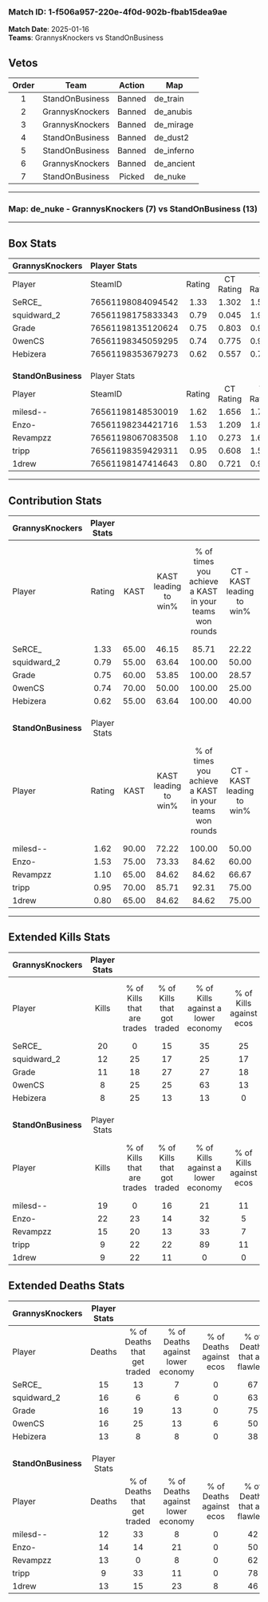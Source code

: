 ### Match ID: 1-f506a957-220e-4f0d-902b-fbab15dea9ae  
**Match Date**: 2025-01-16  
**Teams**: GrannysKnockers vs StandOnBusiness  

## Vetos  

| Order | Team | Action | Map |
| :---: | :--: | :----: | --- |
| 1 | StandOnBusiness | Banned | de_train |
| 2 | GrannysKnockers | Banned | de_anubis |
| 3 | GrannysKnockers | Banned | de_mirage |
| 4 | StandOnBusiness | Banned | de_dust2 |
| 5 | StandOnBusiness | Banned | de_inferno |
| 6 | GrannysKnockers | Banned | de_ancient |
| 7 | StandOnBusiness | Picked | de_nuke |

---  

### **Map**: de_nuke - GrannysKnockers (7) vs StandOnBusiness (13)  
---  

## Box Stats  

| **GrannysKnockers** | Player Stats      |        |           |          |       |       |       |         |        |      |     |
| :- | :- | :-: | :-: | :-: | :-: | :-: | :-: | :-: | :-: | :-: | :-: |
| Player              | SteamID           | Rating | CT Rating | T Rating | KAST  |  ADR  | Kills | Assists | Deaths | K/D  | HS% |
| SeRCE_              | 76561198084094542 |  1.33  |   1.302   |  1.511   | 65.00 | 99.8  |  20   |    2    |   15   | 1.33 | 55  |
| squidward_2         | 76561198175833343 |  0.79  |   0.045   |  1.978   | 55.00 | 70.7  |  12   |    2    |   16   | 0.75 | 33  |
| Grade               | 76561198135120624 |  0.75  |   0.803   |  0.964   | 60.00 | 56.3  |  11   |    4    |   16   | 0.69 | 27  |
| 0wenCS              | 76561198345059295 |  0.74  |   0.775   |  0.951   | 70.00 | 68.8  |   8   |    5    |   16   | 0.50 | 37  |
| Hebizera            | 76561198353679273 |  0.62  |   0.557   |  0.789   | 55.00 | 47.2  |   8   |    2    |   13   | 0.62 | 75  |
|                     |                   |        |           |          |       |       |       |         |        |      |     |
|                     |                   |        |           |          |       |       |       |         |        |      |     |
|                     |                   |        |           |          |       |       |       |         |        |      |     |
| **StandOnBusiness** | Player Stats      |        |           |          |       |       |       |         |        |      |     |
| Player              | SteamID           | Rating | CT Rating | T Rating | KAST  |  ADR  | Kills | Assists | Deaths | K/D  | HS% |
| milesd--            | 76561198148530019 |  1.62  |   1.656   |  1.778   | 90.00 | 115.7 |  19   |    6    |   12   | 1.58 | 47  |
| Enzo-               | 76561198234421716 |  1.53  |   1.209   |  1.832   | 75.00 | 100.9 |  22   |    4    |   14   | 1.57 | 54  |
| Revampzz            | 76561198067083508 |  1.10  |   0.273   |  1.660   | 65.00 | 75.7  |  15   |    5    |   13   | 1.15 | 80  |
| tripp               | 76561198359429311 |  0.95  |   0.608   |  1.560   | 70.00 | 68.1  |   9   |    2    |   9    | 1.00 | 66  |
| 1drew               | 76561198147414643 |  0.80  |   0.721   |  0.953   | 65.00 | 59.8  |   9   |    7    |   13   | 0.69 | 55  |
---  

## Contribution Stats  

| **GrannysKnockers** | Player Stats |       |                      |                                                        |                           |                                                             |                          |                                                            |
| :- | :-: | :-: | :-: | :-: | :-: | :-: | :-: | :-: |
| Player              |    Rating    | KAST  | KAST leading to win% | % of times you achieve a KAST in your teams won rounds | CT - KAST leading to win% | CT - % of times you achieve a KAST in your teams won rounds | T - KAST leading to win% | T - % of times you achieve a KAST in your teams won rounds |
| SeRCE_              |     1.33     | 65.00 |        46.15         |                         85.71                          |           22.22           |                           100.00                            |          100.00          |                           80.00                            |
| squidward_2         |     0.79     | 55.00 |        63.64         |                         100.00                         |           50.00           |                           100.00                            |          71.43           |                           100.00                           |
| Grade               |     0.75     | 60.00 |        53.85         |                         100.00                         |           28.57           |                           100.00                            |          83.33           |                           100.00                           |
| 0wenCS              |     0.74     | 70.00 |        50.00         |                         100.00                         |           25.00           |                           100.00                            |          83.33           |                           100.00                           |
| Hebizera            |     0.62     | 55.00 |        63.64         |                         100.00                         |           40.00           |                           100.00                            |          83.33           |                           100.00                           |
|                     |              |       |                      |                                                        |                           |                                                             |                          |                                                            |
|                     |              |       |                      |                                                        |                           |                                                             |                          |                                                            |
|                     |              |       |                      |                                                        |                           |                                                             |                          |                                                            |
| **StandOnBusiness** | Player Stats |       |                      |                                                        |                           |                                                             |                          |                                                            |
| Player              |    Rating    | KAST  | KAST leading to win% | % of times you achieve a KAST in your teams won rounds | CT - KAST leading to win% | CT - % of times you achieve a KAST in your teams won rounds | T - KAST leading to win% | T - % of times you achieve a KAST in your teams won rounds |
| milesd--            |     1.62     | 90.00 |        72.22         |                         100.00                         |           50.00           |                           100.00                            |          83.33           |                           100.00                           |
| Enzo-               |     1.53     | 75.00 |        73.33         |                         84.62                          |           60.00           |                           100.00                            |          80.00           |                           80.00                            |
| Revampzz            |     1.10     | 65.00 |        84.62         |                         84.62                          |           66.67           |                            66.67                            |          90.00           |                           90.00                            |
| tripp               |     0.95     | 70.00 |        85.71         |                         92.31                          |           75.00           |                           100.00                            |          90.00           |                           90.00                            |
| 1drew               |     0.80     | 65.00 |        84.62         |                         84.62                          |           75.00           |                           100.00                            |          88.89           |                           80.00                            |
---  

## Extended Kills Stats  

| **GrannysKnockers** | Player Stats |                            |                            |                                    |                         |                              |                                 |                                       |                    |           |
| :- | :-: | :-: | :-: | :-: | :-: | :-: | :-: | :-: | :-: | :-: |
| Player              |    Kills     | % of Kills that are trades | % of Kills that got traded | % of Kills against a lower economy | % of Kills against ecos | % of Kills that are flawless | % of Kills that are close duels | % of Kills that are assisted by flash | Pistol Round Kills | AWP Kills |
| SeRCE_              |      20      |             0              |             15             |                 35                 |           25            |              50              |               10                |                   5                   |         0          |     1     |
| squidward_2         |      12      |             25             |             17             |                 25                 |           17            |              58              |                0                |                   0                   |         8          |     0     |
| Grade               |      11      |             18             |             27             |                 27                 |           18            |              36              |               18                |                   0                   |         0          |     1     |
| 0wenCS              |      8       |             25             |             25             |                 63                 |           13            |              75              |               13                |                   0                   |         0          |     0     |
| Hebizera            |      8       |             25             |             13             |                 13                 |            0            |              38              |                0                |                   0                   |         0          |     4     |
|                     |              |                            |                            |                                    |                         |                              |                                 |                                       |                    |           |
|                     |              |                            |                            |                                    |                         |                              |                                 |                                       |                    |           |
|                     |              |                            |                            |                                    |                         |                              |                                 |                                       |                    |           |
| **StandOnBusiness** | Player Stats |                            |                            |                                    |                         |                              |                                 |                                       |                    |           |
| Player              |    Kills     | % of Kills that are trades | % of Kills that got traded | % of Kills against a lower economy | % of Kills against ecos | % of Kills that are flawless | % of Kills that are close duels | % of Kills that are assisted by flash | Pistol Round Kills | AWP Kills |
| milesd--            |      19      |             0              |             16             |                 21                 |           11            |              63              |                5                |                   0                   |         3          |     2     |
| Enzo-               |      22      |             23             |             14             |                 32                 |            5            |              55              |                9                |                   0                   |         0          |     3     |
| Revampzz            |      15      |             20             |             13             |                 33                 |            7            |              60              |                0                |                   0                   |         0          |     4     |
| tripp               |      9       |             22             |             22             |                 89                 |           11            |              89              |               11                |                  11                   |         0          |     0     |
| 1drew               |      9       |             22             |             11             |                 0                  |            0            |              67              |               11                |                   0                   |         0          |     0     |
## Extended Deaths Stats  

| **GrannysKnockers** | Player Stats |                             |                                   |                          |                               |                            |                           |               |
| :- | :-: | :-: | :-: | :-: | :-: | :-: | :-: | :-: |
| Player              |    Deaths    | % of Deaths that get traded | % of Deaths against lower economy | % of Deaths against ecos | % of Deaths that are flawless | % of Deaths that are close | % of Deaths while blinded | Deaths to AWP |
| SeRCE_              |      15      |             13              |                 7                 |            0             |              67               |             0              |             0             |       0       |
| squidward_2         |      16      |              6              |                 6                 |            0             |              63               |             13             |             0             |       1       |
| Grade               |      16      |             19              |                13                 |            0             |              75               |             0              |             0             |       1       |
| 0wenCS              |      16      |             25              |                13                 |            6             |              50               |             6              |             6             |       1       |
| Hebizera            |      13      |              8              |                 8                 |            0             |              38               |             15             |             0             |       0       |
|                     |              |                             |                                   |                          |                               |                            |                           |               |
|                     |              |                             |                                   |                          |                               |                            |                           |               |
|                     |              |                             |                                   |                          |                               |                            |                           |               |
| **StandOnBusiness** | Player Stats |                             |                                   |                          |                               |                            |                           |               |
| Player              |    Deaths    | % of Deaths that get traded | % of Deaths against lower economy | % of Deaths against ecos | % of Deaths that are flawless | % of Deaths that are close | % of Deaths while blinded | Deaths to AWP |
| milesd--            |      12      |             33              |                 8                 |            0             |              42               |             8              |             0             |       2       |
| Enzo-               |      14      |             14              |                21                 |            0             |              50               |             7              |             0             |       1       |
| Revampzz            |      13      |              0              |                 8                 |            0             |              62               |             15             |             0             |       2       |
| tripp               |      9       |             33              |                11                 |            0             |              78               |             0              |            11             |       2       |
| 1drew               |      13      |             15              |                23                 |            8             |              46               |             8              |             0             |       1       |
